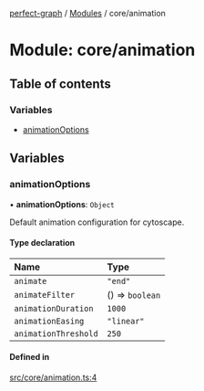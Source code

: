 [perfect-graph](../README.md) / [Modules](../modules.md) / core/animation

# Module: core/animation

## Table of contents

### Variables

- [animationOptions](core_animation.md#animationoptions)

## Variables

### animationOptions

• **animationOptions**: `Object`

Default animation configuration for cytoscape.

#### Type declaration

| Name | Type |
| :------ | :------ |
| `animate` | ``"end"`` |
| `animateFilter` | () => `boolean` |
| `animationDuration` | ``1000`` |
| `animationEasing` | ``"linear"`` |
| `animationThreshold` | ``250`` |

#### Defined in

[src/core/animation.ts:4](https://github.com/MaastrichtU-IDS/perfect-graph/blob/451d41e/src/core/animation.ts#L4)
